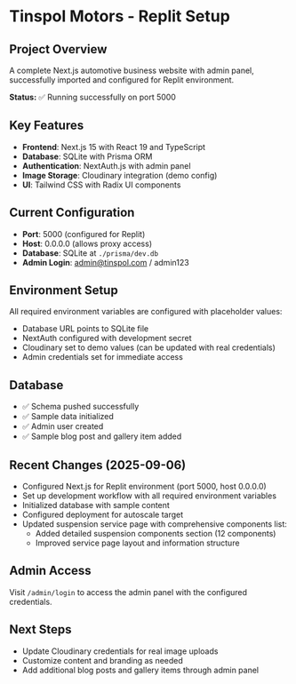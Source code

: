 # Tinspol Motors - Replit Setup

## Project Overview
A complete Next.js automotive business website with admin panel, successfully imported and configured for Replit environment.

**Status:** ✅ Running successfully on port 5000

## Key Features
- **Frontend**: Next.js 15 with React 19 and TypeScript
- **Database**: SQLite with Prisma ORM
- **Authentication**: NextAuth.js with admin panel
- **Image Storage**: Cloudinary integration (demo config)
- **UI**: Tailwind CSS with Radix UI components

## Current Configuration
- **Port**: 5000 (configured for Replit)
- **Host**: 0.0.0.0 (allows proxy access)
- **Database**: SQLite at `./prisma/dev.db`
- **Admin Login**: admin@tinspol.com / admin123

## Environment Setup
All required environment variables are configured with placeholder values:
- Database URL points to SQLite file
- NextAuth configured with development secret
- Cloudinary set to demo values (can be updated with real credentials)
- Admin credentials set for immediate access

## Database
- ✅ Schema pushed successfully
- ✅ Sample data initialized
- ✅ Admin user created
- ✅ Sample blog post and gallery item added

## Recent Changes (2025-09-06)
- Configured Next.js for Replit environment (port 5000, host 0.0.0.0)
- Set up development workflow with all required environment variables
- Initialized database with sample content
- Configured deployment for autoscale target
- Updated suspension service page with comprehensive components list:
  - Added detailed suspension components section (12 components)
  - Improved service page layout and information structure

## Admin Access
Visit `/admin/login` to access the admin panel with the configured credentials.

## Next Steps
- Update Cloudinary credentials for real image uploads
- Customize content and branding as needed
- Add additional blog posts and gallery items through admin panel